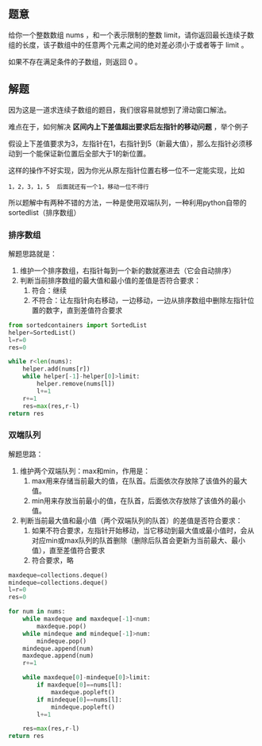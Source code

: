 ## 题意

给你一个整数数组 nums ，和一个表示限制的整数 limit，请你返回最长连续子数组的长度，该子数组中的任意两个元素之间的绝对差必须小于或者等于 limit 。

如果不存在满足条件的子数组，则返回 0 。

## 解题

因为这是一道求连续子数组的题目，我们很容易就想到了滑动窗口解法。

难点在于，如何解决 **区间内上下差值超出要求后左指针的移动问题** ，举个例子

假设上下差值要求为3，左指针在1，右指针到5（新最大值），那么左指针必须移动到一个能保证新位置后全部大于1的新位置。

这样的操作不好实现，因为你光从原左指针位置右移一位不一定能实现，比如

	1，2，3，1，5  后面就还有一个1，移动一位不得行
	
所以题解中有两种不错的方法，一种是使用双端队列，一种利用python自带的sortedlist（排序数组）

### 排序数组

解题思路就是：
1. 维护一个排序数组，右指针每到一个新的数就塞进去（它会自动排序）
2. 判断当前排序数组的最大值和最小值的差值是否符合要求：
	1. 符合：继续
	2. 不符合：让左指针向右移动，一边移动，一边从排序数组中删除左指针位置的数字，直到差值符合要求

```python
from sortedcontainers import SortedList
helper=SortedList()
l=r=0
res=0

while r<len(nums):
	helper.add(nums[r])
	while helper[-1]-helper[0]>limit:
		helper.remove(nums[l])
		l+=1
	r+=1
	res=max(res,r-l)
return res
```

### 双端队列

解题思路：
1. 维护两个双端队列：max和min，作用是：
	1. max用来存储当前最大的值，在队首。后面依次存放除了该值外的最大值。
	2. min用来存放当前最小的值，在队首，后面依次存放除了该值外的最小值。
2. 判断当前最大值和最小值（两个双端队列的队首）的差值是否符合要求：
	1. 如果不符合要求，左指针开始移动，当它移动到最大值或最小值时，会从对应min或max队列的队首删除（删除后队首会更新为当前最大、最小值），直至差值符合要求
	2. 符合要求，略

```python
maxdeque=collections.deque()
mindeque=collections.deque()
l=r=0
res=0

for num in nums:
	while maxdeque and maxdeque[-1]<num:
		maxdeque.pop()
	while mindeque and mindeque[-1]>num:
		mindeque.pop()
	mindeque.append(num)
	maxdeque.append(num)
	r+=1

	while maxdeque[0]-mindeque[0]>limit:
		if maxdeque[0]==nums[l]:
			maxdeque.popleft()
		if mindeque[0]==nums[l]:
			mindeque.popleft()
		l+=1

	res=max(res,r-l)
return res
```